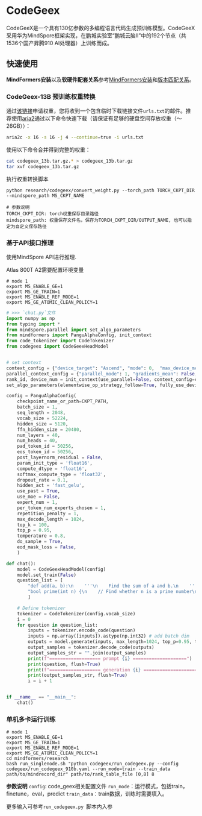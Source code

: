 # CodeGeex

CodeGeeX是一个具有130亿参数的多编程语言代码生成预训练模型。CodeGeeX采用华为MindSpore框架实现，在鹏城实验室“鹏城云脑II”中的192个节点（共1536个国产昇腾910 AI处理器）上训练而成。

## 快速使用

**MindFormers安装**以及**软硬件配套关系**参考[MindFormers安装](../../README.md#二MindFormers安装)和[版本匹配关系](../../README.md#三版本匹配关系)。

### CodeGeex-13B 预训练权重转换

通过[该链接](https://models.aminer.cn/codegeex/download/request)申请权重，您将收到一个包含临时下载链接文件```urls.txt```的邮件。推荐使用[aria2](https://aria2.github.io/)通过以下命令快速下载（请保证有足够的硬盘空间存放权重（～26GB））：

```bash
aria2c -x 16 -s 16 -j 4 --continue=true -i urls.txt
```

使用以下命令合并得到完整的权重：

```bash
cat codegeex_13b.tar.gz.* > codegeex_13b.tar.gz
tar xvf codegeex_13b.tar.gz
```

执行权重转换脚本

```shell
python research/codegeex/convert_weight.py --torch_path TORCH_CKPT_DIR --mindspore_path MS_CKPT_NAME
```

```text
# 参数说明
TORCH_CKPT_DIR: torch权重保存目录路径
mindspore_path: 权重保存文件名，保存为TORCH_CKPT_DIR/OUTPUT_NAME, 也可以指定为自定义保存路径
```

### 基于API接口推理

使用MindSpore API进行推理.

Atlas 800T A2需要配置环境变量

```shell
# node 1
export MS_ENABLE_GE=1
export MS_GE_TRAIN=1
export MS_ENABLE_REF_MODE=1
export MS_GE_ATOMIC_CLEAN_POLICY=1
```

```python
# >>> `chat.py`文件
import numpy as np
from typing import *
from mindspore.parallel import set_algo_parameters
from mindformers import PanguAlphaConfig, init_context
from code_tokenizer import CodeTokenizer
from codegeex import CodeGeexHeadModel


# set context
context_config = {"device_target": "Ascend", "mode": 0,  "max_device_memory": "31GB", "device_id": 2}
parallel_context_config = {"parallel_mode": 1, "gradients_mean": False, "full_batch": True}
rank_id, device_num = init_context(use_parallel=False, context_config=context_config, parallel_config=parallel_context_config)
set_algo_parameters(elementwise_op_strategy_follow=True, fully_use_devices=True)

config = PanguAlphaConfig(
    checkpoint_name_or_path=CKPT_PATH,
    batch_size = 1,
    seq_length = 2048,
    vocab_size = 52224,
    hidden_size = 5120,
    ffn_hidden_size = 20480,
    num_layers = 40,
    num_heads = 40,
    pad_token_id = 50256,
    eos_token_id = 50256,
    post_layernorm_residual = False,
    param_init_type = 'float16',
    compute_dtype = 'float16',
    softmax_compute_type = 'float32',
    dropout_rate = 0.1,
    hidden_act = 'fast_gelu',
    use_past = True,
    use_moe = False,
    expert_num = 1,
    per_token_num_experts_chosen = 1,
    repetition_penalty = 1,
    max_decode_length = 1024,
    top_k = 100,
    top_p = 0.95,
    temperature = 0.8,
    do_sample = True,
    eod_mask_loss = False,
    )

def chat():
    model = CodeGeexHeadModel(config)
    model.set_train(False)
    question_list = [
        "def add(a, b):\n    '''\n    Find the sum of a and b.\n    '''\n",
        "bool prime(int n) {\n    // Find whether n is a prime number\n",
        ]

    # Define tokenizer
    tokenizer = CodeTokenizer(config.vocab_size)
    i = 0
    for question in question_list:
        inputs = tokenizer.encode_code(question)
        inputs = np.array([inputs]).astype(np.int32) # add batch dim
        outputs = model.generate(inputs, max_length=1024, top_p=0.95, temperature=0.8, eos_token_id=50256)
        output_samples = tokenizer.decode_code(outputs)
        output_samples_str = "".join(output_samples)
        print(f"=================== prompt {i} ====================")
        print(question, flush=True)
        print(f"=================== generation {i} ====================")
        print(output_samples_str, flush=True)
        i = i + 1


if __name__ == "__main__":
    chat()


```

### 单机多卡运行训练

```shell
# node 1
export MS_ENABLE_GE=1
export MS_GE_TRAIN=1
export MS_ENABLE_REF_MODE=1
export MS_GE_ATOMIC_CLEAN_POLICY=1
cd mindformers/research
bash run_singlenode.sh "python codegeex/run_codegeex.py --config codegeex/run_codegeex_910b.yaml --run_mode=train --train_data path/to/mindrecord_dir" path/to/rank_table_file [0,8] 8
```

**参数说明**
  `config`: code_geex相关配置文件
  `run_mode`：运行模式，包括train，finetune，eval，predict
  `train_data`：train数据，训练时需要填入。

  更多输入可参考`run_codegeex.py
  `脚本内入参
